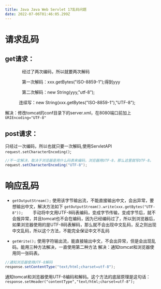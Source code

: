 ```yaml
---
title: Java Java Web Servlet 17乱码问题
date: 2022-07-06T01:46:05.299Z
---
```

# 请求乱码
## get请求：

　　　　经过了两次编码，所以就要两次解码

　　　　第一次解码：xxx.getBytes("ISO-8859-1");得到yyy

　　　　第二次解码：new String(yyy,"utf-8");

　　　    连续写：new String(xxx.getBytes("ISO-8859-1"),"UTF-8");

​			解决：修改tomcat的conf目录下的server.xml，在8080端口前加上`URIEncoding="UTF-8"`

## post请求：
只经过一次编码，所以也就只要一次解码,使用ServletAPI
`request.setCharacterEncoding()`;
~~~java
//不一定解决，取决于浏览器是用什么码表来编码，浏览器用UTF-8，那么这里就写UTF-8。
request.setCharacterEncoding("UTF-8");　　
~~~

# 响应乱码

* `getOutputStream();`
 使用该字节输出流，不能直接输出中文，会出异常，要想输出中文，解决方法如下
`getOutputStream().write(xxx.getBytes("UTF-8"));`　　
手动将中文用UTF-8码表编码，变成字节传输，变成字节后，就不会报异常，并且tomcat也不会在编码，因为已经编码过了，所以到浏览器后，如果浏览器使用的是UTF-8码表解码，那么就不会出现中文乱码，反之则出现中文乱码，所以这个方法，不能完全保证中文不乱码

* `getWrite();`
使用字符输出流，能直接输出中文，不会出异常，但是会出现乱码。能用三种方法解决，一直使用第二种方法
解决：通知tomcat和浏览器使用同一张码表。
~~~java
//通知浏览器使用UTF-8解码 
response.setContentType("text/html;charset=utf-8");
~~~
通知tomcat和浏览器使用UTF-8编码和解码。这个方法的底层原理是这句话：`response.setHeader("contentType","text/html;charset=utf-8"); `